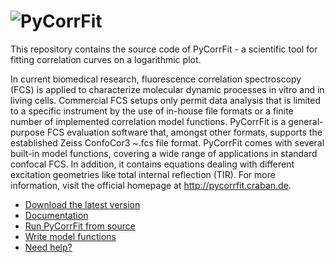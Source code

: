 ![PyCorrFit](https://raw.github.com/paulmueller/PyCorrFit/master/doc-src/Images/PyCorrFit_logo_dark.png)
=========

This repository contains the source code of PyCorrFit - a scientific tool for fitting
correlation curves on a logarithmic plot.

In current biomedical research, fluorescence correlation spectroscopy (FCS) is  applied
to characterize molecular dynamic processes in vitro and in living cells.  Commercial
FCS setups only permit data analysis that is limited to  a specific instrument by
the use of in-house file formats or a  finite number of implemented correlation
model functions. PyCorrFit is a general-purpose FCS evaluation software that,
amongst other formats, supports the established Zeiss ConfoCor3 ~.fcs  file format.
PyCorrFit comes with several built-in model functions, covering a wide range of
applications in standard confocal FCS. In addition, it contains equations dealing
with different excitation geometries like total internal reflection (TIR). For more
information, visit the official homepage at http://pycorrfit.craban.de.


- [Download the latest version](https://github.com/paulmueller/PyCorrFit/releases)  
- [Documentation](https://github.com/paulmueller/PyCorrFit/raw/master/PyCorrFit_doc.pdf)
- [Run PyCorrFit from source](https://github.com/paulmueller/PyCorrFit/wiki/Running-PyCorrFit-from-source)
- [Write model functions](https://github.com/paulmueller/PyCorrFit/wiki/Writing-model-functions)
- [Need help?](https://github.com/paulmueller/PyCorrFit/wiki/Creating-a-new-issue)
